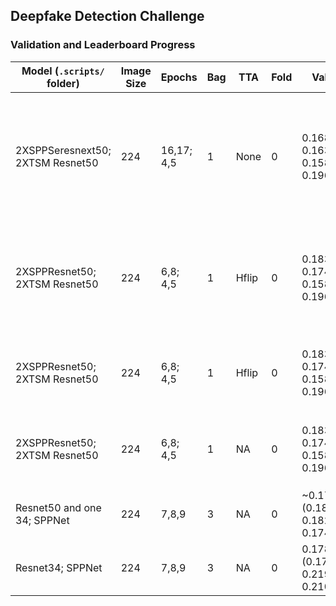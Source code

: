 ## Deepfake Detection Challenge

### Validation and Leaderboard Progress 

| Model (`.scripts/` folder) |Image Size|Epochs|Bag|TTA |Fold|Val     |LB    |Comment                          |
| ---------------|----------|------|---|----|----|--------|------|---------------------------------|
| 2XSPPSeresnext50; 2XTSM Resnet50 | 224       |16,17; 4,5     |1 | None |0  | 0.168, 0.163; 0.158, 0.196  | 0.34033 | Cosine restart at 10; ratio clip; BSize 4; `spp15` single lstm 256 HU `tsm01` TSM with avg consesnus | 
| 2XSPPResnet50; 2XTSM Resnet50 | 224       |6,8; 4,5     |1 | Hflip |0  | 0.183, 0.174; 0.158, 0.196  | 0.34486 | Change clip to ratio clip; `spp14` single lstm 256 HU `tsm01` TSM with avg consesnus | 
| 2XSPPResnet50; 2XTSM Resnet50 | 224       |6,8; 4,5     |1 | Hflip |0  | 0.183, 0.174; 0.158, 0.196  | 0.34683 | `spp14` single lstm 256 HU `tsm01` TSM with avg consesnus | 
| 2XSPPResnet50; 2XTSM Resnet50 | 224       |6,8; 4,5     |1 | NA |0  | 0.183, 0.174; 0.158, 0.196  | 0.35405 | `spp14` single lstm 256 HU `tsm01` TSM with avg consesnus |  
| Resnet50 and one 34; SPPNet|224       |7,8,9     |3 | NA |0  |~0.174 (0.183, 0.182, 0.174)  | 0.362 | `spp14` single lstm 256 HU |  
| Resnet34; SPPNet|224       |7,8,9     |3 | NA |0  |0.1786 (0.179, 0.219, 0.210) | 0.386 | `spp13` single lstm 256 HU |
